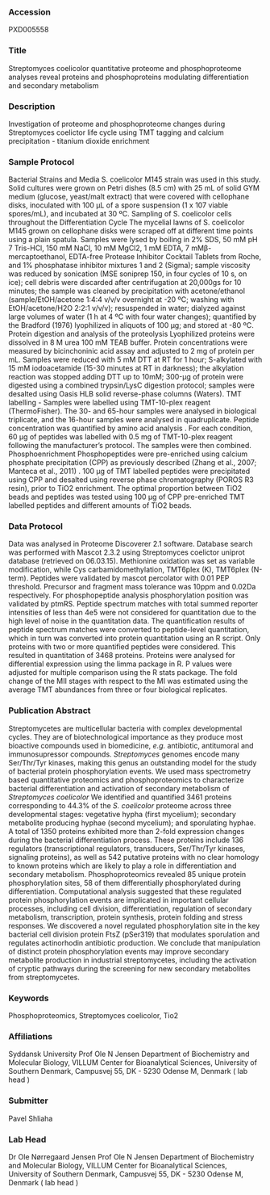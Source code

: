 ### Accession
PXD005558

### Title
Streptomyces coelicolor quantitative proteome and phosphoproteome analyses reveal proteins and phosphoproteins modulating differentiation and secondary metabolism

### Description
Investigation of proteome and phosphoproteome changes during Streptomyces coelictor life cycle using TMT tagging and calcium precipitation - titanium dioxide enrichment

### Sample Protocol
Bacterial Strains and Media S. coelicolor M145 strain was used in this study. Solid cultures were grown on Petri dishes (8.5 cm) with 25 mL of solid GYM medium (glucose, yeast/malt extract) that were covered with cellophane disks, inoculated with 100 μL of a spore suspension (1 x 107 viable spores/mL), and incubated at 30 ºC. Sampling of S. coelicolor cells throughout the Differentiation Cycle The mycelial lawns of S. coelicolor M145 grown on cellophane disks were scraped off at different time points using a plain spatula. Samples were lysed by boiling in 2% SDS, 50 mM pH 7 Tris-HCl, 150 mM NaCl, 10 mM MgCl2, 1 mM EDTA, 7 mMβ-mercaptoethanol, EDTA-free Protease Inhibitor Cocktail Tablets from Roche, and 1% phosphatase inhibitor mixtures 1 and 2 (Sigma); sample viscosity was reduced by sonication (MSE soniprep 150, in four cycles of 10 s, on ice); cell debris were discarded after centrifugation at 20,000gs for 10 minutes; the sample was cleaned by precipitation with acetone/ethanol (sample/EtOH/acetone 1:4:4 v/v/v overnight at -20 ºC; washing with EtOH/acetone/H2O 2:2:1 v/v/v); resuspended in water; dialyzed against large volumes of water (1 h at 4 ºC with four water changes); quantified by the Bradford (1976) lyophilized in aliquots of 100 μg; and stored at -80 ºC. Protein digestion and analysis of the proteolysis Lyophilized proteins were dissolved in 8 M urea 100 mM TEAB buffer. Protein concentrations were measured by bicinchoninic acid assay and adjusted to 2 mg of protein per mL. Samples were reduced with 5 mM DTT at RT for 1 hour; S-alkylated with 15 mM iodoacetamide (15-30 minutes at RT in darkness); the alkylation reaction was stopped adding DTT up to 10mM; 300-µg of protein were digested using a combined trypsin/LysC digestion protocol; samples were desalted using Oasis HLB solid reverse-phase columns (Waters). TMT labelling - Samples were labelled using TMT-10-plex reagent (ThermoFisher). The 30- and 65-hour samples were analysed in biological triplicate, and the 16-hour samples were analysed in quadruplicate. Peptide concentration was quantified by amino acid analysis . For each condition, 60 µg of peptides was labelled with 0.5 mg of TMT-10-plex reagent following the manufacturer’s protocol. The samples were then combined. Phosphoenrichment Phosphopeptides were pre-enriched using calcium phosphate precipitation (CPP) as previously described (Zhang et al., 2007; Manteca et al., 2011) . 100 µg of TMT labelled peptides were precipitated using CPP and desalted using reverse phase chromatography (POROS R3 resin), prior to TiO2 enrichment. The optimal proportion between TiO2 beads and peptides was tested using 100 µg of CPP pre-enriched TMT labelled peptides and different amounts of TiO2 beads.

### Data Protocol
Data was analysed in Proteome Discoverer 2.1 software. Database search was performed with Mascot 2.3.2 using Streptomyces coelictor uniprot database (retrieved on 06.03.15). Methionine oxidation was set as variable modification, while Cys carbamidomethylation, TMT6plex (K), TMT6plex (N-term). Peptides were validated by mascot percolator with 0.01 PEP threshold. Precursor and fragment mass tolerance was 10ppm and 0.02Da respectively. For phosphopeptide analysis phosphorylation position was validated by ptmRS. Peptide spectrum matches with total summed reporter intensities of less than 4e5 were not considered for quantitation due to the high level of noise in the quantitation data. The quantification results of peptide spectrum matches were converted to peptide-level quantitation, which in turn was converted into protein quantitation using an R script. Only proteins with two or more quantified peptides were considered. This resulted in quantitation of 3468 proteins. Proteins were analysed for differential expression using the limma package in R. P values were adjusted for multiple comparison using the R stats package. The fold change of the MII stages with respect to the MI was estimated using the average TMT abundances from three or four biological replicates.

### Publication Abstract
Streptomycetes are multicellular bacteria with complex developmental cycles. They are of biotechnological importance as they produce most bioactive compounds used in biomedicine, <i>e.g.</i> antibiotic, antitumoral and immunosupressor compounds. <i>Streptomyces</i> genomes encode many Ser/Thr/Tyr kinases, making this genus an outstanding model for the study of bacterial protein phosphorylation events. We used mass spectrometry based quantitative proteomics and phosphoproteomics to characterize bacterial differentiation and activation of secondary metabolism of <i>Streptomyces coelicolor</i> We identified and quantified 3461 proteins corresponding to 44.3% of the <i>S. coelicolor</i> proteome across three developmental stages: vegetative hypha (first mycelium); secondary metabolite producing hyphae (second mycelium); and sporulating hyphae. A total of 1350 proteins exhibited more than 2-fold expression changes during the bacterial differentiation process. These proteins include 136 regulators (transcriptional regulators, transducers, Ser/Thr/Tyr kinases, signaling proteins), as well as 542 putative proteins with no clear homology to known proteins which are likely to play a role in differentiation and secondary metabolism. Phosphoproteomics revealed 85 unique protein phosphorylation sites, 58 of them differentially phosphorylated during differentiation. Computational analysis suggested that these regulated protein phosphorylation events are implicated in important cellular processes, including cell division, differentiation, regulation of secondary metabolism, transcription, protein synthesis, protein folding and stress responses. We discovered a novel regulated phosphorylation site in the key bacterial cell division protein FtsZ (pSer319) that modulates sporulation and regulates actinorhodin antibiotic production. We conclude that manipulation of distinct protein phosphorylation events may improve secondary metabolite production in industrial streptomycetes, including the activation of cryptic pathways during the screening for new secondary metabolites from streptomycetes.

### Keywords
Phosphoproteomics, Streptomyces coelicolor, Tio2

### Affiliations
Syddansk University
Prof Ole N Jensen Department of Biochemistry and Molecular Biology, VILLUM Center for Bioanalytical Sciences, University of Southern Denmark, Campusvej 55, DK - 5230 Odense M, Denmark ( lab head )

### Submitter
Pavel Shliaha

### Lab Head
Dr Ole Nørregaard Jensen
Prof Ole N Jensen Department of Biochemistry and Molecular Biology, VILLUM Center for Bioanalytical Sciences, University of Southern Denmark, Campusvej 55, DK - 5230 Odense M, Denmark ( lab head )


